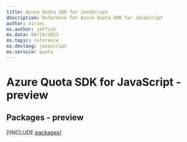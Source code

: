 ```yaml
---
title: Azure Quota SDK for JavaScript
description: Reference for Azure Quota SDK for JavaScript
author: xirzec
ms.author: jeffish
ms.data: 04/14/2023
ms.topic: reference
ms.devlang: javascript
ms.service: quota
---
```

# Azure Quota SDK for JavaScript - preview
## Packages - preview
[!INCLUDE [packages](quota-index.md)]